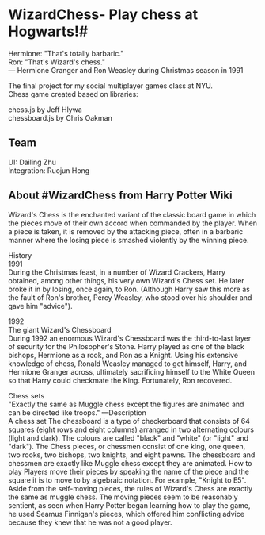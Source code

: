 # WizardChess- Play chess at Hogwarts!#

Hermione: "That's totally barbaric."<br/>
Ron: "That's Wizard's chess."<br/>
— Hermione Granger and Ron Weasley during Christmas season in 1991

The final project for my social multiplayer games class at NYU.</br>
Chess game created based on libraries:

chess.js by Jeff Hlywa<br>
chessboard.js by Chris Oakman


## Team ##
UI: Dailing Zhu<br/>
Integration: Ruojun Hong<br/>

## About #WizardChess from Harry Potter Wiki ##

Wizard's Chess is the enchanted variant of the classic board game in which the pieces move of their own accord when commanded by the player. When a piece is taken, it is removed by the attacking piece, often in a barbaric manner where the losing piece is smashed violently by the winning piece.

History<br/>
1991<br/>
During the Christmas feast, in a number of Wizard Crackers, Harry obtained, among other things, his very own Wizard's Chess set. He later broke it in by losing, once again, to Ron. (Although Harry saw this more as the fault of Ron's brother, Percy Weasley, who stood over his shoulder and gave him "advice").

1992<br/>
The giant Wizard's Chessboard</br>
During 1992 an enormous Wizard's Chessboard was the third-to-last layer of security for the Philosopher's Stone. Harry played as one of the black bishops, Hermione as a rook, and Ron as a Knight. Using his extensive knowledge of chess, Ronald Weasley managed to get himself, Harry, and Hermione Granger across, ultimately sacrificing himself to the White Queen so that Harry could checkmate the King. Fortunately, Ron recovered.


Chess sets<br/>
"Exactly the same as Muggle chess except the figures are animated and can be directed like troops."
—Description<br>
A chess set
The chessboard is a type of checkerboard that consists of 64 squares (eight rows and eight columns) arranged in two alternating colours (light and dark). The colours are called "black" and "white" (or "light" and "dark"). The Chess pieces, or chessmen consist of one king, one queen, two rooks, two bishops, two knights, and eight pawns. The chessboard and chessmen are exactly like Muggle chess except they are animated.
How to play
Players move their pieces by speaking the name of the piece and the square it is to move to by algebraic notation. For example, "Knight to E5". Aside from the self-moving pieces, the rules of Wizard's Chess are exactly the same as muggle chess. The moving pieces seem to be reasonably sentient, as seen when Harry Potter began learning how to play the game, he used Seamus Finnigan's pieces, which offered him conflicting advice because they knew that he was not a good player.
